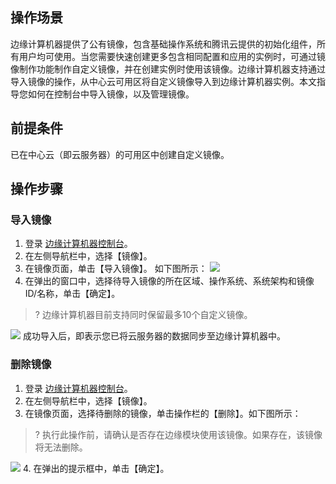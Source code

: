 ## 操作场景

边缘计算机器提供了公有镜像，包含基础操作系统和腾讯云提供的初始化组件，所有用户均可使用。当您需要快速创建更多包含相同配置和应用的实例时，可通过镜像制作功能制作自定义镜像，并在创建实例时使用该镜像。边缘计算机器支持通过导入镜像的操作，从中心云可用区将自定义镜像导入到边缘计算机器实例。本文指导您如何在控制台中导入镜像，以及管理镜像。

## 前提条件

已在中心云（即云服务器）的可用区中创建自定义镜像。

## 操作步骤

### 导入镜像

1. 登录 [边缘计算机器控制台](https://console.cloud.tencent.com/ecm/overview)。
2. 在左侧导航栏中，选择【镜像】。
3. 在镜像页面，单击【导入镜像】。 如下图所示：
![](https://main.qcloudimg.com/raw/9adc9f0bb026de64c9c61291d66ea21c.png)
4. 在弹出的窗口中，选择待导入镜像的所在区域、操作系统、系统架构和镜像ID/名称，单击【确定】。
>? 边缘计算机器目前支持同时保留最多10个自定义镜像。
>
![](https://main.qcloudimg.com/raw/11c9a151236a7fc705c1a29ddd7f7ee3.png)
成功导入后，即表示您已将云服务器的数据同步至边缘计算机器中。

### 删除镜像

1. 登录 [边缘计算机器控制台](https://console.cloud.tencent.com/ecm/module)。
2. 在左侧导航栏中，选择【镜像】。
3. 在镜像页面，选择待删除的镜像，单击操作栏的【删除】。如下图所示：
>? 执行此操作前，请确认是否存在边缘模块使用该镜像。如果存在，该镜像将无法删除。
>
![](https://main.qcloudimg.com/raw/f6a897e9acb12f015777a1612360aca3.png)
4. 在弹出的提示框中，单击【确定】。




